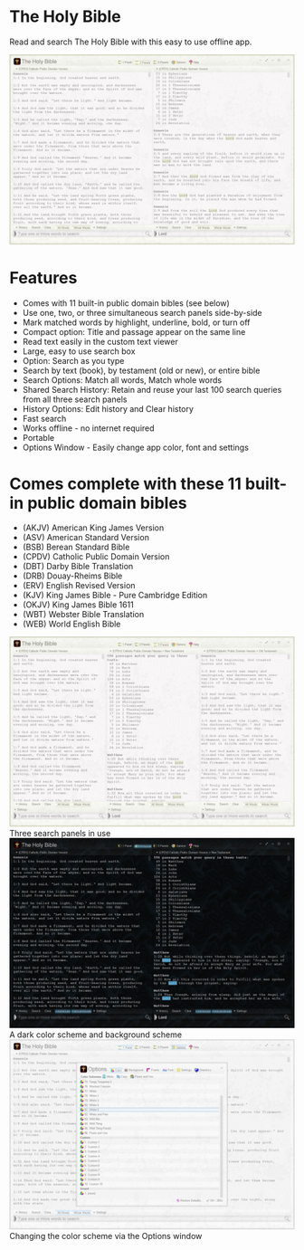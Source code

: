 # The Holy Bible
Read and search The Holy Bible with this easy to use offline app.

<img src="theholybible-screenshot.jpg">

# Features
* Comes with 11 built-in public domain bibles (see below)
* Use one, two, or three simultaneous search panels side-by-side
* Mark matched words by highlight, underline, bold, or turn off
* Compact option: Title and passage appear on the same line
* Read text easily in the custom text viewer
* Large, easy to use search box
* Option: Search as you type
* Search by text (book), by testament (old or new), or entire bible
* Search Options: Match all words, Match whole words
* Shared Search History: Retain and reuse your last 100 search queries from all three search panels
* History Options: Edit history and Clear history
* Fast search
* Works offline - no internet required
* Portable
* Options Window - Easily change app color, font and settings

# Comes complete with these 11 built-in public domain bibles
* (AKJV) American King James Version
* (ASV) American Standard Version
* (BSB) Berean Standard Bible
* (CPDV) Catholic Public Domain Version
* (DBT) Darby Bible Translation
* (DRB) Douay-Rheims Bible
* (ERV) English Revised Version
* (KJV) King James Bible - Pure Cambridge Edition
* (OKJV) King James Bible 1611
* (WBT) Webster Bible Translation
* (WEB) World English Bible

<img src="theholybible-screenshot2.jpg">
Three search panels in use

<img src="theholybible-screenshot3.jpg">
A dark color scheme and background scheme

<img src="theholybible-screenshot4.jpg">
Changing the color scheme via the Options window
